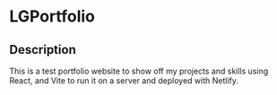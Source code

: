 # LGPortfolio

## Description

This is a test portfolio website to show off my projects and skills using React, and Vite to run it on a server and deployed with Netlify.